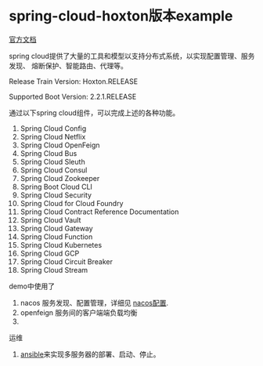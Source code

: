 
# spring-cloud-hoxton版本example

[官方文档](https://cloud.spring.io/spring-cloud-static/Hoxton.RELEASE/reference/htmlsingle/#features)

spring cloud提供了大量的工具和模型以支持分布式系统，以实现配置管理、服务发现、
熔断保护、智能路由、代理等。

Release Train Version: Hoxton.RELEASE

Supported Boot Version: 2.2.1.RELEASE

通过以下spring cloud组件，可以完成上述的各种功能。

1. Spring Cloud Config
2. Spring Cloud Netflix
3. Spring Cloud OpenFeign
4. Spring Cloud Bus
5. Spring Cloud Sleuth
6. Spring Cloud Consul
7. Spring Cloud Zookeeper
8. Spring Boot Cloud CLI
9. Spring Cloud Security
10. Spring Cloud for Cloud Foundry
11. Spring Cloud Contract Reference Documentation
12. Spring Cloud Vault
13. Spring Cloud Gateway
14. Spring Cloud Function
15. Spring Cloud Kubernetes
16. Spring Cloud GCP
17. Spring Cloud Circuit Breaker
18. Spring Cloud Stream

demo中使用了
1. nacos 服务发现、配置管理，详细见 [nacos配置](/nacos-spring-cloud-config-example/readme.md). 
2. openfeign 服务间的客户端端负载均衡
3. 

运维
1. [ansible](/ansible.md)来实现多服务器的部署、启动、停止。



